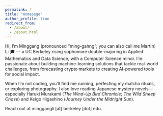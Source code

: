```yaml
---
permalink: /
title: "Homepage"
author_profile: true
redirect_from: 
  - /about/
  - /about.html
---
```


Hi, I’m Minggang (pronounced “ming-gahng”; you can also call me Martin) Li 🎓 — a UC Berkeley rising sophomore double-majoring in Applied Mathematics and Data Science, with a Computer Science minor. I’m passionate about building machine-learning solutions that tackle real-world challenges, from forecasting crypto markets to creating AI-powered tools for social impact. 

When I’m not coding, you’ll find me running, perfecting my matcha rituals, or exploring photography. I also love reading Japanese mystery novels—especially Haruki Murakami (_The Wind-Up Bird Chronicle_; _The Wild Sheep Chase_) and Keigo Higashino (_Journey Under the Midnight Sun_).

Reach out at minggangli [at] berkeley [dot] edu.